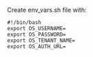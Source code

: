 Create env_vars.sh file with:
```
#!/bin/bash
export OS_USERNAME=
export OS_PASSWORD=
export OS_TENANT_NAME=
export OS_AUTH_URL=
```